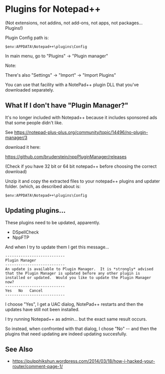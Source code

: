 # Plugins for Notepad++

(Not extensions, not addins, not add-ons, not apps, not packages... Plugins!)

Plugin Config path is: 

	$env:APPDATA\Notepad++\plugins\Config

In main menu, go to "Plugins" -> "Plugin manager"


Note: 

There's also "Settings" -> "Import" -> "Import Plugins"

You can use that facility with a NotePad++ plugin DLL that you've downloaded separately.

## What If I don't have "Plugin Manager?"

It's no longer included with Notepad++ because it includes sponsored ads that some people didn't like. 

See <https://notepad-plus-plus.org/community/topic/14496/no-plugin-manager/3>

download it here:

<https://github.com/bruderstein/nppPluginManager/releases>

(Check if you have 32 bit or 64 bit notepad++ before choosing the correct download)

Unzip it and copy the extracted files to your notepad++ plugins and updater folder. (which, as described about is:

	$env:APPDATA\Notepad++\plugins\Config



## Updating plugins...

These plugins need to be updated, apparently.

 * DSpellCheck
 * NppFTP

And when I try to update them I get this message...

    ---------------------------
    Plugin Manager
    ---------------------------
    An update is available to Plugin Manager.  It is *strongly* advised that the Plugin Manager is updated before any other plugin is installed or updated.  Would you like to update the Plugin Manager now?
    ---------------------------
    Yes   No   Cancel   
    ---------------------------


I choose "Yes", I get a UAC dialog, NotePad++ restarts and then the updates have still not been installed.

I try running Notepad++ as admin... but the exact same result occurs.

So instead, when confronted with that dialog, I chose "No" -- and then the plugins that need updating are indeed updating succesfully.

## See Also

 * <https://pulpphikshun.wordpress.com/2014/03/18/how-i-hacked-your-router/comment-page-1/>
 